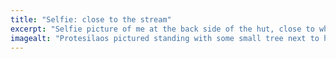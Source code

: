 ```yaml
---
title: "Selfie: close to the stream"
excerpt: "Selfie picture of me at the back side of the hut, close to where the stream is."
imagealt: "Protesilaos pictured standing with some small tree next to him."
---
```


